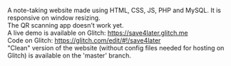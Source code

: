 A note-taking website made using HTML, CSS, JS, PHP and MySQL. It is responsive on window resizing.  
The QR scanning app doesn't work yet.  
A live demo is available on Glitch: https://save4later.glitch.me  
Code on Glitch: https://glitch.com/edit/#!/save4later  
"Clean" version of the website (without config files needed for hosting on Glitch) is available on the 'master' branch.  
